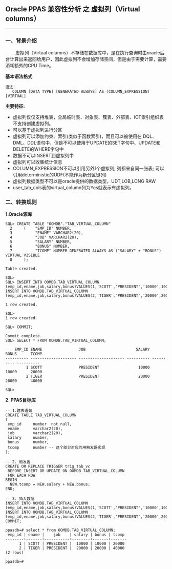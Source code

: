 ## Oracle PPAS 兼容性分析 之 虚拟列（Virtual columns）
---

### 一、背景介绍
&nbsp;&nbsp;&nbsp;&nbsp;&nbsp;&nbsp;&nbsp;&nbsp;虚拟列（Virtual columns）不存储在数据库中，是在执行查询时由oracle后台计算出来返回给用户，因此虚拟列不会增加存储空间，但是由于需要计算，需要消耗额外的CPU Time。

**基本语法格式**
```
语法：
   COLUMN [DATA TYPE] [GENERATED ALWAYS] AS (COLUMN_EXPRESSION) [VIRTUAL]
```

**主要特征:**
+ 虚拟列仅仅支持堆表，全局临时表、对象表、簇表、外部表、IOT索引组织表不支持创建虚拟列。
+ 可以基于虚拟列进行分区
+ 虚拟列可以添加约束、索引(类似于函数索引)，而且可以被使用在 DQL、DML、DDL语句中，但是不可以使用于UPDATE的SET字句中、UPDATE和DELETE的WHERE字句中
+ 数据不可以INSERT到虚拟列中
+ 虚拟列可以收集统计信息
+ COLUMN_EXPRESSION不可以引用另外1个虚拟列; 列都来自同一张表; 可以引用deterministic的UDF(不能作为新分区键列)
+ 虚拟列数据类型不可以是oracle提供的数据类型，UDT,LOB,LONG RAW
+ user_tab_cols表的virtual_column列为Yes就表示有虚拟列。


### 二、转换规则

 **1.Oracle源库**
```
SQL> CREATE TABLE "OOMDB"."TAB_VIRTUAL_COLUMN"
  2     (    "EMP_ID" NUMBER,
  3          "ENAME" VARCHAR2(20),
  4          "JOB" VARCHAR2(20),
  5          "SALARY" NUMBER,
  6          "BONUS" NUMBER,
  7          "TCOMP" NUMBER GENERATED ALWAYS AS ("SALARY" + "BONUS") VIRTUAL VISIBLE
  8     );

Table created.

SQL> 
SQL> INSERT INTO OOMDB.TAB_VIRTUAL_COLUMN (emp_id,ename,job,salary,bonus)VALUES(1,'SCOTT','PRESIDENT','10000',10000);
INSERT INTO OOMDB.TAB_VIRTUAL_COLUMN (emp_id,ename,job,salary,bonus)VALUES(2,'TIGER','PRESIDENT','20000',20000);

1 row created.

SQL> 
1 row created.

SQL> COMMIT;

Commit complete.
SQL> SELECT * FROM OOMDB.TAB_VIRTUAL_COLUMN;

    EMP_ID ENAME                JOB                      SALARY      BONUS      TCOMP
---------- -------------------- -------------------- ---------- ---------- ----------
         1 SCOTT                PRESIDENT                 10000      10000      20000
         2 TIGER                PRESIDENT                 20000      20000      40000

SQL> 
```

**2. PPAS目标库**
```
-- 1.建表语句
CREATE TABLE TAB_VIRTUAL_COLUMN
(
 emp_id     number  not null,
 ename      varchar2(20),
 job	    varchar2(20),
 salary     number,
 bonus      number,
 tcomp      number -- 这个部分对应的用触发器实现
);

-- 2. 触发器
CREATE OR REPLACE TRIGGER trig_tab_vc
 BEFORE INSERT OR UPDATE ON OOMDB.TAB_VIRTUAL_COLUMN
 FOR EACH ROW
BEGIN
  NEW.tcomp = NEW.salary + NEW.bonus;
END;

-- 3. 插入数据
INSERT INTO OOMDB.TAB_VIRTUAL_COLUMN (emp_id,ename,job,salary,bonus)VALUES(1,'SCOTT','PRESIDENT','10000',10000);
INSERT INTO OOMDB.TAB_VIRTUAL_COLUMN (emp_id,ename,job,salary,bonus)VALUES(2,'TIGER','PRESIDENT','20000',20000);
COMMIT;

ppasdb=# select * from OOMDB.TAB_VIRTUAL_COLUMN;
 emp_id | ename |    job    | salary | bonus | tcomp 
--------+-------+-----------+--------+-------+-------
      1 | SCOTT | PRESIDENT |  10000 | 10000 | 20000
      2 | TIGER | PRESIDENT |  20000 | 20000 | 40000
(2 rows)

ppasdb=# 

```
